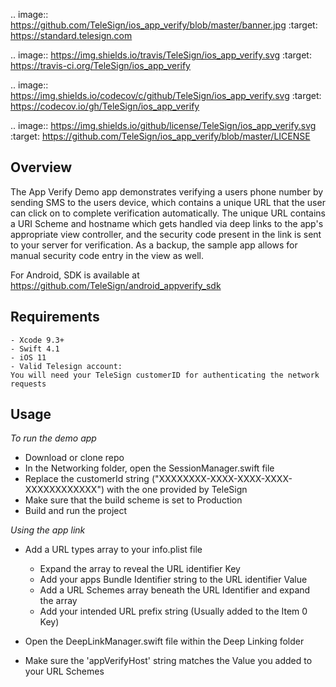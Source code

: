 .. image:: https://github.com/TeleSign/ios_app_verify/blob/master/banner.jpg
    :target: https://standard.telesign.com

.. image:: https://img.shields.io/travis/TeleSign/ios_app_verify.svg
    :target: https://travis-ci.org/TeleSign/ios_app_verify

.. image:: https://img.shields.io/codecov/c/github/TeleSign/ios_app_verify.svg
    :target: https://codecov.io/gh/TeleSign/ios_app_verify

.. image:: https://img.shields.io/github/license/TeleSign/ios_app_verify.svg
    :target: https://github.com/TeleSign/ios_app_verify/blob/master/LICENSE

## Overview
The App Verify Demo app demonstrates verifying a users phone number by sending SMS to the users device, which contains a unique URL that the user can click on to complete verification automatically. The unique URL contains a URI Scheme and hostname which gets handled via deep links to the app's appropriate view controller, and the security code present in the link is sent to your server for verification. As a backup, the sample app allows for manual security code entry in the view as well.

For Android, SDK is available at https://github.com/TeleSign/android_appverify_sdk

## Requirements
	- Xcode 9.3+
	- Swift 4.1
	- iOS 11
	- Valid Telesign account:
	You will need your TeleSign customerID for authenticating the network requests

## Usage
*To run the demo app*

- Download or clone repo
- In the Networking folder, open the SessionManager.swift file
- Replace the customerId string ("XXXXXXXX-XXXX-XXXX-XXXX-XXXXXXXXXXXX") with the one provided by TeleSign
- Make sure that the build scheme is set to Production
- Build and run the project

*Using the app link*
  - Add a URL types array to your info.plist file
	- Expand the array to reveal the URL identifier Key
	- Add your apps Bundle Identifier string to the URL identifier Value
	- Add a URL Schemes array beneath the URL Identifier and expand the array
	- Add your intended URL prefix string (Usually added to the Item 0 Key)

  - Open the DeepLinkManager.swift file within the Deep Linking folder
  - Make sure the 'appVerifyHost' string matches the Value you added to your URL Schemes
